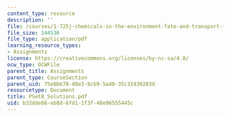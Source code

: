 ```yaml
---
content_type: resource
description: ''
file: /courses/1-725j-chemicals-in-the-environment-fate-and-transport-fall-2004/b32dde86eb8d6fd11f3f48e96555445c_PSet8_Solutions.pdf
file_size: 144536
file_type: application/pdf
learning_resource_types:
- Assignments
license: https://creativecommons.org/licenses/by-nc-sa/4.0/
ocw_type: OCWFile
parent_title: Assignments
parent_type: CourseSection
parent_uid: 75e0b678-d8e3-8cb9-5a40-35c31930283d
resourcetype: Document
title: PSet8_Solutions.pdf
uid: b32dde86-eb8d-6fd1-1f3f-48e96555445c
---
```

